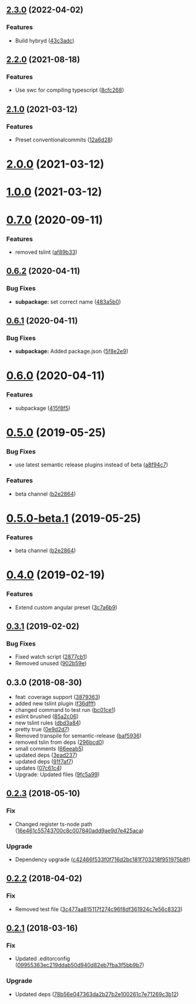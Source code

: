 ## [2.3.0](https://github.com/unlight/node-package-starter/compare/v2.2.0...v2.3.0) (2022-04-02)


### Features

* Build hybryd ([43c3adc](https://github.com/unlight/node-package-starter/commit/43c3adc2fb32cd39fe0545eb319c2a27504fdd7b))

## [2.2.0](https://github.com/unlight/node-package-starter/compare/v2.1.0...v2.2.0) (2021-08-18)


### Features

* Use swc for compiling typescript ([8cfc268](https://github.com/unlight/node-package-starter/commit/8cfc2686968d6d25724950de608bf52c5612d697))

## [2.1.0](https://github.com/unlight/node-package-starter/compare/v2.0.0...v2.1.0) (2021-03-12)


### Features

* Preset conventionalcommits ([12a6d28](https://github.com/unlight/node-package-starter/commit/12a6d28f2f191761f691c2915fbff6ac1a0830b1))

# [2.0.0](https://github.com/unlight/node-package-starter/compare/v1.0.0...v2.0.0) (2021-03-12)

# [1.0.0](https://github.com/unlight/node-package-starter/compare/v0.7.0...v1.0.0) (2021-03-12)

# [0.7.0](https://github.com/unlight/node-package-starter/compare/v0.6.2...v0.7.0) (2020-09-11)


### Features

* removed tslint ([af89b33](https://github.com/unlight/node-package-starter/commit/af89b331b4f6bd8938e402a0c834dbb8da30d8f8))

## [0.6.2](https://github.com/unlight/node-package-starter/compare/v0.6.1...v0.6.2) (2020-04-11)


### Bug Fixes

* **subpackage:** set correct name ([483a5b0](https://github.com/unlight/node-package-starter/commit/483a5b072acfc3d25687192ce80c3572c0266320))

## [0.6.1](https://github.com/unlight/node-package-starter/compare/v0.6.0...v0.6.1) (2020-04-11)


### Bug Fixes

* **subpackage:** Added package.json ([5f8e2e9](https://github.com/unlight/node-package-starter/commit/5f8e2e992edadbb7aa08524023739125e8f3805e))

# [0.6.0](https://github.com/unlight/node-package-starter/compare/v0.5.0...v0.6.0) (2020-04-11)


### Features

* subpackage ([415f8f5](https://github.com/unlight/node-package-starter/commit/415f8f5366d207b18efbe859018c972160df9d55))

# [0.5.0](https://github.com/unlight/node-package-starter/compare/v0.4.1...v0.5.0) (2019-05-25)


### Bug Fixes

* use latest semantic release plugins instead of beta ([a8f94c7](https://github.com/unlight/node-package-starter/commit/a8f94c7))


### Features

* beta channel ([b2e2864](https://github.com/unlight/node-package-starter/commit/b2e2864))

# [0.5.0-beta.1](https://github.com/unlight/node-package-starter/compare/v0.4.1...v0.5.0-beta.1@beta) (2019-05-25)


### Features

* beta channel ([b2e2864](https://github.com/unlight/node-package-starter/commit/b2e2864))

# [0.4.0](https://github.com/unlight/node-package-starter/compare/v0.3.1...v0.4.0) (2019-02-19)


### Features

* Extend custom angular preset ([3c7a6b9](https://github.com/unlight/node-package-starter/commit/3c7a6b9))

## [0.3.1](https://github.com/unlight/node-package-starter/compare/v0.3.0...v0.3.1) (2019-02-02)


### Bug Fixes

* Fixed watch script ([2877cb1](https://github.com/unlight/node-package-starter/commit/2877cb1))
* Removed unused ([902b59e](https://github.com/unlight/node-package-starter/commit/902b59e))

## 0.3.0 (2018-08-30)

* feat: coverage support ([3879363](https://github.com/unlight/node-package-starter/commit/3879363))
* added new tslint plugin ([f36dfff](https://github.com/unlight/node-package-starter/commit/f36dfff))
* changed command to test run ([bc01ce1](https://github.com/unlight/node-package-starter/commit/bc01ce1))
* eslint brushed ([85a2c06](https://github.com/unlight/node-package-starter/commit/85a2c06))
* new tslint rules ([dbd3a84](https://github.com/unlight/node-package-starter/commit/dbd3a84))
* pretty true ([0e9d2d7](https://github.com/unlight/node-package-starter/commit/0e9d2d7))
* Removed transpile for semantic-release ([baf5936](https://github.com/unlight/node-package-starter/commit/baf5936))
* removed tslin from deps ([296bcd0](https://github.com/unlight/node-package-starter/commit/296bcd0))
* small comments ([66eeab5](https://github.com/unlight/node-package-starter/commit/66eeab5))
* updated deps ([3ead237](https://github.com/unlight/node-package-starter/commit/3ead237))
* updated deps ([91f7af7](https://github.com/unlight/node-package-starter/commit/91f7af7))
* updates ([07c61c4](https://github.com/unlight/node-package-starter/commit/07c61c4))
* Upgrade: Updated files ([9fc5a99](https://github.com/unlight/node-package-starter/commit/9fc5a99))

<a name="0.2.3"></a>
## [0.2.3](https://github.com/unlight/node-package-starter/compare/v0.2.2...v0.2.3) (2018-05-10)


### Fix

* Changed register ts-node path ([16e461c55743700c8c007840add9ae9d7e425aca](https://github.com/unlight/node-package-starter/commit/16e461c55743700c8c007840add9ae9d7e425aca))

### Upgrade

* Dependency upgrade ([c42466f533f0f716d2bc181f703218f951975b8f](https://github.com/unlight/node-package-starter/commit/c42466f533f0f716d2bc181f703218f951975b8f))

<a name="0.2.2"></a>
## [0.2.2](https://github.com/unlight/node-package-starter/compare/v0.2.1...v0.2.2) (2018-04-02)


### Fix

* Removed test file ([3c477aa815117f274c96f8df361924c7e56c8323](https://github.com/unlight/node-package-starter/commit/3c477aa815117f274c96f8df361924c7e56c8323))

<a name="0.2.1"></a>
## [0.2.1](https://github.com/unlight/node-package-starter/compare/v0.2.0...v0.2.1) (2018-03-16)


### Fix

* Updated .editorconfig ([09955363ec219ddab50d940d82eb7fba3f5bb9b7](https://github.com/unlight/node-package-starter/commit/09955363ec219ddab50d940d82eb7fba3f5bb9b7))

### Upgrade

* Updated deps ([78b56e047363da2b27b2e100261c7e71269c3b12](https://github.com/unlight/node-package-starter/commit/78b56e047363da2b27b2e100261c7e71269c3b12))
